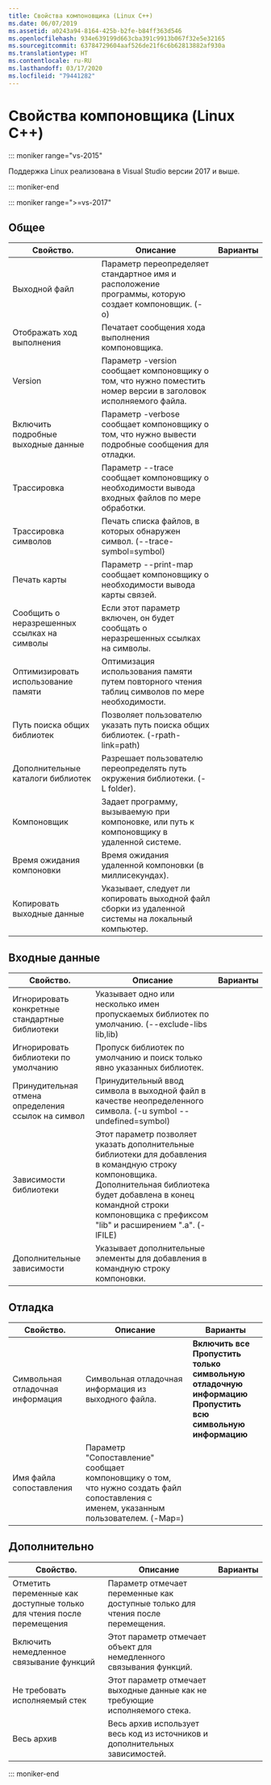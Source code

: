 ```yaml
---
title: Свойства компоновщика (Linux C++)
ms.date: 06/07/2019
ms.assetid: a0243a94-8164-425b-b2fe-b84ff363d546
ms.openlocfilehash: 934e639199d663cba391c9913b067f32e5e32165
ms.sourcegitcommit: 63784729604aaf526de21f6c6b62813882af930a
ms.translationtype: HT
ms.contentlocale: ru-RU
ms.lasthandoff: 03/17/2020
ms.locfileid: "79441282"
---
```

# <a name="linker-properties-linux-c"></a>Свойства компоновщика (Linux C++)

::: moniker range="vs-2015"

Поддержка Linux реализована в Visual Studio версии 2017 и выше.

::: moniker-end

::: moniker range=">=vs-2017"

## <a name="general"></a>Общее

| Свойство. | Описание | Варианты |
|--|--|--|
| Выходной файл | Параметр переопределяет стандартное имя и расположение программы, которую создает компоновщик. (-o) |
| Отображать ход выполнения | Печатает сообщения хода выполнения компоновщика. |
| Version | Параметр -version сообщает компоновщику о том, что нужно поместить номер версии в заголовок исполняемого файла. |
| Включить подробные выходные данные | Параметр -verbose сообщает компоновщику о том, что нужно вывести подробные сообщения для отладки. |
| Трассировка | Параметр --trace сообщает компоновщику о необходимости вывода входных файлов по мере обработки. |
| Трассировка символов | Печать списка файлов, в которых обнаружен символ. (--trace-symbol=symbol) |
| Печать карты | Параметр --print-map сообщает компоновщику о необходимости вывода карты связей. |
| Сообщить о неразрешенных ссылках на символы | Если этот параметр включен, он будет сообщать о неразрешенных ссылках на символы. |
| Оптимизировать использование памяти | Оптимизация использования памяти путем повторного чтения таблиц символов по мере необходимости. |
| Путь поиска общих библиотек | Позволяет пользователю указать путь поиска общих библиотек. (-rpath-link=path) |
| Дополнительные каталоги библиотек | Разрешает пользователю переопределять путь окружения библиотеки. (-L folder). |
| Компоновщик | Задает программу, вызываемую при компоновке, или путь к компоновщику в удаленной системе. |
| Время ожидания компоновки | Время ожидания удаленной компоновки (в миллисекундах). |
| Копировать выходные данные | Указывает, следует ли копировать выходной файл сборки из удаленной системы на локальный компьютер. |

## <a name="input"></a>Входные данные

| Свойство. | Описание | Варианты |
|--|--|--|
| Игнорировать конкретные стандартные библиотеки | Указывает одно или несколько имен пропускаемых библиотек по умолчанию. (--exclude-libs lib,lib) |
| Игнорировать библиотеки по умолчанию | Пропуск библиотек по умолчанию и поиск только явно указанных библиотек. |
| Принудительная отмена определения ссылок на символ | Принудительный ввод символа в выходной файл в качестве неопределенного символа. (-u symbol --undefined=symbol) |
| Зависимости библиотеки | Этот параметр позволяет указать дополнительные библиотеки для добавления в командную строку компоновщика. Дополнительная библиотека будет добавлена в конец командной строки компоновщика с префиксом "lib" и расширением ".a".  (-lFILE) |
| Дополнительные зависимости | Указывает дополнительные элементы для добавления в командную строку компоновки. |

## <a name="debugging"></a>Отладка

| Свойство. | Описание | Варианты |
|--|--|--|
| Символьная отладочная информация | Символьная отладочная информация из выходного файла. | **Включить все**<br>**Пропустить только символьную отладочную информацию**<br>**Пропустить всю символьную информацию**<br> |
| Имя файла сопоставления | Параметр "Сопоставление" сообщает компоновщику о том, что нужно создать файл сопоставления с именем, указанным пользователем. (-Map=) |

## <a name="advanced"></a>Дополнительно

| Свойство. | Описание | Варианты |
|--|--|--|
| Отметить переменные как доступные только для чтения после перемещения | Параметр отмечает переменные как доступные только для чтения после перемещения. |
| Включить немедленное связывание функций | Этот параметр отмечает объект для немедленного связывания функций. |
| Не требовать исполняемый стек | Этот параметр отмечает выходные данные как не требующие исполняемого стека. |
| Весь архив | Весь архив использует весь код из источников и дополнительных зависимостей. |

::: moniker-end
